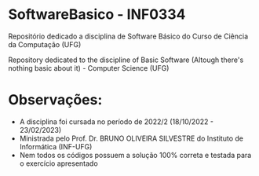 # SoftwareBasico - INF0334
Repositório dedicado a disciplina de Software Básico do Curso de Ciência da Computação (UFG)

Repository dedicated to the discipline of Basic Software (Altough there's nothing basic about it) - Computer Science (UFG)

# Observações:

* A disciplina foi cursada no período de 2022/2 (18/10/2022 - 23/02/2023)
* Ministrada pelo Prof. Dr. BRUNO OLIVEIRA SILVESTRE do Instituto de Informática (INF-UFG)
* Nem todos os códigos possuem a solução 100% correta e testada para o exercício apresentado
